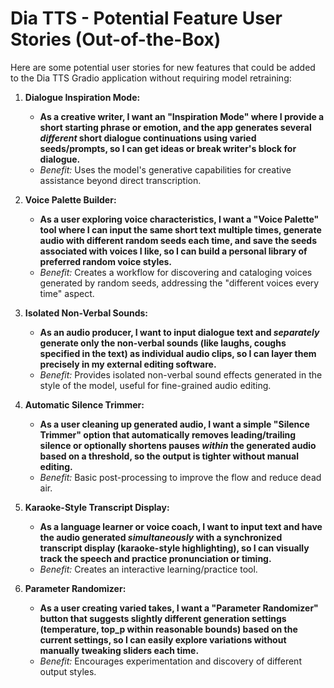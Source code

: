 # Dia TTS - Potential Feature User Stories (Out-of-the-Box)

Here are some potential user stories for new features that could be added to the Dia TTS Gradio application without requiring model retraining:

1.  **Dialogue Inspiration Mode:**
    *   **As a creative writer, I want an "Inspiration Mode" where I provide a short starting phrase or emotion, and the app generates several *different* short dialogue continuations using varied seeds/prompts, so I can get ideas or break writer's block for dialogue.**
    *   *Benefit:* Uses the model's generative capabilities for creative assistance beyond direct transcription.

2.  **Voice Palette Builder:**
    *   **As a user exploring voice characteristics, I want a "Voice Palette" tool where I can input the same short text multiple times, generate audio with different random seeds each time, and save the seeds associated with voices I like, so I can build a personal library of preferred random voice styles.**
    *   *Benefit:* Creates a workflow for discovering and cataloging voices generated by random seeds, addressing the "different voices every time" aspect.

3.  **Isolated Non-Verbal Sounds:**
    *   **As an audio producer, I want to input dialogue text and *separately* generate only the non-verbal sounds (like laughs, coughs specified in the text) as individual audio clips, so I can layer them precisely in my external editing software.**
    *   *Benefit:* Provides isolated non-verbal sound effects generated in the style of the model, useful for fine-grained audio editing.

4.  **Automatic Silence Trimmer:**
    *   **As a user cleaning up generated audio, I want a simple "Silence Trimmer" option that automatically removes leading/trailing silence or optionally shortens pauses *within* the generated audio based on a threshold, so the output is tighter without manual editing.**
    *   *Benefit:* Basic post-processing to improve the flow and reduce dead air.

5.  **Karaoke-Style Transcript Display:**
    *   **As a language learner or voice coach, I want to input text and have the audio generated *simultaneously* with a synchronized transcript display (karaoke-style highlighting), so I can visually track the speech and practice pronunciation or timing.**
    *   *Benefit:* Creates an interactive learning/practice tool.

6.  **Parameter Randomizer:**
    *   **As a user creating varied takes, I want a "Parameter Randomizer" button that suggests slightly different generation settings (temperature, top_p within reasonable bounds) based on the current settings, so I can easily explore variations without manually tweaking sliders each time.**
    *   *Benefit:* Encourages experimentation and discovery of different output styles. 